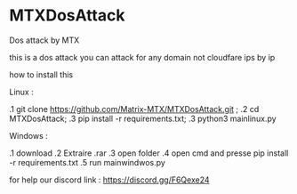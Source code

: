 # MTXDosAttack

Dos attack by MTX



this is a dos attack you can attack for any domain not cloudfare ips by ip 

how to install this

Linux :

.1 git clone https://github.com/Matrix-MTX/MTXDosAttack.git ;
.2 cd MTXDosAttack;
.3 pip install -r requirements.txt;
.3 python3 mainlinux.py



Windows :

.1 download 
.2 Extraire .rar
.3 open folder
.4 open cmd and presse pip install -r requirements.txt
.5 run mainwindwos.py



for help our discord
link : https://discord.gg/F6Qexe24
